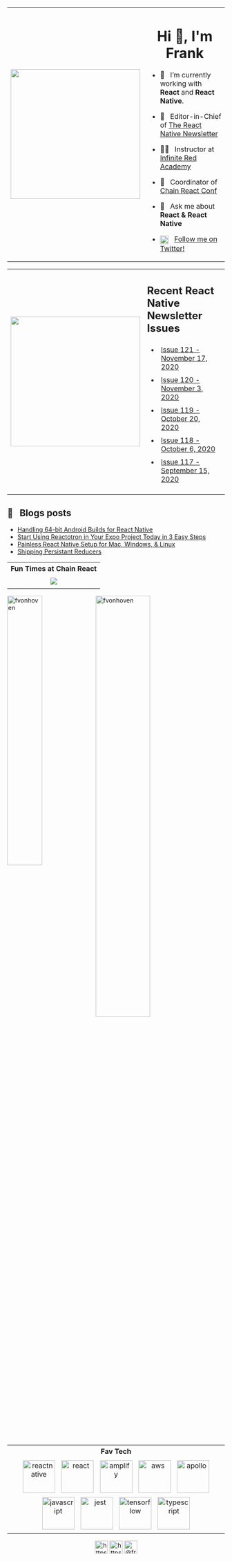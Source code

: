 <table>
<tr>
  <td><img src="https://user-images.githubusercontent.com/10098988/101992167-d0186800-3c76-11eb-92cf-472a53e397d0.png" align="left" width="300" /></td>
  <td>

<h1 align="center">Hi 👋, I'm Frank</h1>
<!-- <h3 align="center">a mad scientist in training.</h3> -->

<!-- <p align="center"> <img src="https://komarev.com/ghpvc/?username=fvonhoven&color=blue" alt="fvonhoven"/> </p> -->

- 🔭 &nbsp; I’m currently working with **React** and **React Native**.
- 📰 &nbsp; Editor-in-Chief of <a href="https://reactnative.cc" target="_blank">The React Native Newsletter<a/>
- 👨‍🏫 &nbsp; Instructor at <a href="https://academy.infinite.red" target="_blank">Infinite Red Academy<a/>
- 🎉 &nbsp; Coordinator of <a href="https://cr.infinite.red" target="_blank">Chain React Conf<a/>

- 💬 &nbsp; Ask me about **React & React Native**
- <img align="center" src="https://www.vectorlogo.zone/logos/twitter/twitter-icon.svg" alt="https://twitter.com/infinite_frank" height="20" width="20" /> &nbsp; <a href="https://twitter.com/infinite_frank" target="_blank">Follow me on Twitter!</a>

</td>
  </tr>
</table>

<table>
  <tr>
    <td stye="background-color: black;">
      <img align="center" src="https://user-images.githubusercontent.com/10098988/101992594-24711700-3c7a-11eb-8e8c-d074a471118d.png" align="left" width="300" />
    </td>
    <td>
      <h2>Recent React Native Newsletter Issues</h2>
      <ul>
      <li style="padding: 5px;"><a href="https://reactnative.cc/issues/2020/12-01-2020.html" target="_blank">Issue 121 - November 17, 2020<a/></li>
      <li style="padding: 5px;"><a href="https://reactnative.cc/issues/2020/12-01-2020.html" target="_blank">Issue 120 - November 3, 2020<a/></li>
      <li style="padding: 5px;"><a href="https://reactnative.cc/issues/2020/12-01-2020.html" target="_blank">Issue 119 - October 20, 2020<a/></li>
      <li style="padding: 5px;"><a href="https://reactnative.cc/issues/2020/12-01-2020.html" target="_blank">Issue 118 - October 6, 2020<a/></li>
      <li style="padding: 5px;"><a href="https://reactnative.cc/issues/2020/12-01-2020.html" target="_blank">Issue 117 - September 15, 2020<a/></li>
      </ul>
    </td>
  </tr>
</table>

## 📜 &nbsp; Blogs posts

<!-- BLOG-POST-LIST:START -->
- [Handling 64-bit Android Builds for React Native](https://shift.infinite.red/handling-64-bit-android-builds-for-react-native-2fcd7a2e5c14)
- [Start Using Reactotron in Your Expo Project Today in 3 Easy Steps](https://shift.infinite.red/start-using-reactotron-in-your-expo-project-today-in-3-easy-steps-a03d11032a7a)
- [Painless React Native Setup for Mac, Windows, & Linux](https://shift.infinite.red/painless-react-native-setup-for-mac-windows-linux-956c23d2abf9)
- [Shipping Persistant Reducers](https://shift.infinite.red/shipping-persistant-reducers-7341691232b1)
<!-- BLOG-POST-LIST:END -->



<table>
  <tr>
    <th>Fun Times at Chain React</th>
  </tr>
  <tr>
    <td align="center">
        <img style="padding: 5px;" src="https://user-images.githubusercontent.com/10098988/101992092-5da78800-3c76-11eb-975a-f76eca07593f.png"/> 
    </td>
  </tr>
</table>

<p><img align="left" style="max-width: 40%" width="40%" src="https://github-readme-stats.vercel.app/api/top-langs/?username=fvonhoven&layout=compact&hide=html" alt="fvonhoven" /></p>


<p><img align="center" style="max-width: 50%" width="50%" src="https://github-readme-stats.vercel.app/api?username=fvonhoven&show_icons=true" alt="fvonhoven" /></p>

<table>
  <tr>
    <th>Fav Tech</th>
  </tr>
  <tr>
    <td align="center">
        <img style="padding: 5px;" src="https://reactnative.dev/img/header_logo.svg" alt="reactnative" width="75" height="75"/> 
        <img style="padding: 5px;" src="https://devicons.github.io/devicon/devicon.git/icons/react/react-original-wordmark.svg" alt="react" width="75" height="75"/> 
        <img style="padding: 5px;" src="https://docs.amplify.aws/assets/logo-dark.svg" alt="amplify" width="75" height="75"/> 
        <img style="padding: 5px;" src="https://devicons.github.io/devicon/devicon.git/icons/amazonwebservices/amazonwebservices-original-wordmark.svg" alt="aws" width="75" height="75"/> 
        <img style="padding: 5px;" src="https://www.vectorlogo.zone/logos/apollographql/apollographql-icon.svg" alt="apollo" width="75" height="75"/> 
        <img style="padding: 5px;" src="https://devicons.github.io/devicon/devicon.git/icons/javascript/javascript-original.svg" alt="javascript" width="75" height="75"/> 
        <img style="padding: 5px;" src="https://www.vectorlogo.zone/logos/jestjsio/jestjsio-icon.svg" alt="jest" width="75" height="75"/> 
        <img style="padding: 5px;" src="https://www.vectorlogo.zone/logos/tensorflow/tensorflow-icon.svg" alt="tensorflow" width="75" height="75"/> 
        <img style="padding: 5px;" src="https://devicons.github.io/devicon/devicon.git/icons/typescript/typescript-original.svg" alt="typescript" width="75" height="75"/>
    </td>
  </tr>
</table>


<p align="center">
<a href="https://twitter.com/infinite_frank" target="blank"><img align="center" src="https://www.vectorlogo.zone/logos/twitter/twitter-icon.svg" alt="https://twitter.com/infinite_frank" height="30" width="30" /></a>
<a href="https://www.linkedin.com/in/frank-von-hoven-iii-a24a3281/" target="blank"><img align="center" src="https://cdn.jsdelivr.net/npm/simple-icons@3.0.1/icons/linkedin.svg" alt="https://www.linkedin.com/in/frank-von-hoven-iii-a24a3281/" height="30" width="30" /></a>
<a href="https://medium.com/@frankvonhoven" target="blank"><img align="center" src="https://cdn.jsdelivr.net/npm/simple-icons@3.0.1/icons/medium.svg" alt="@frankvonhoven" height="30" width="30" /></a>
</p>
